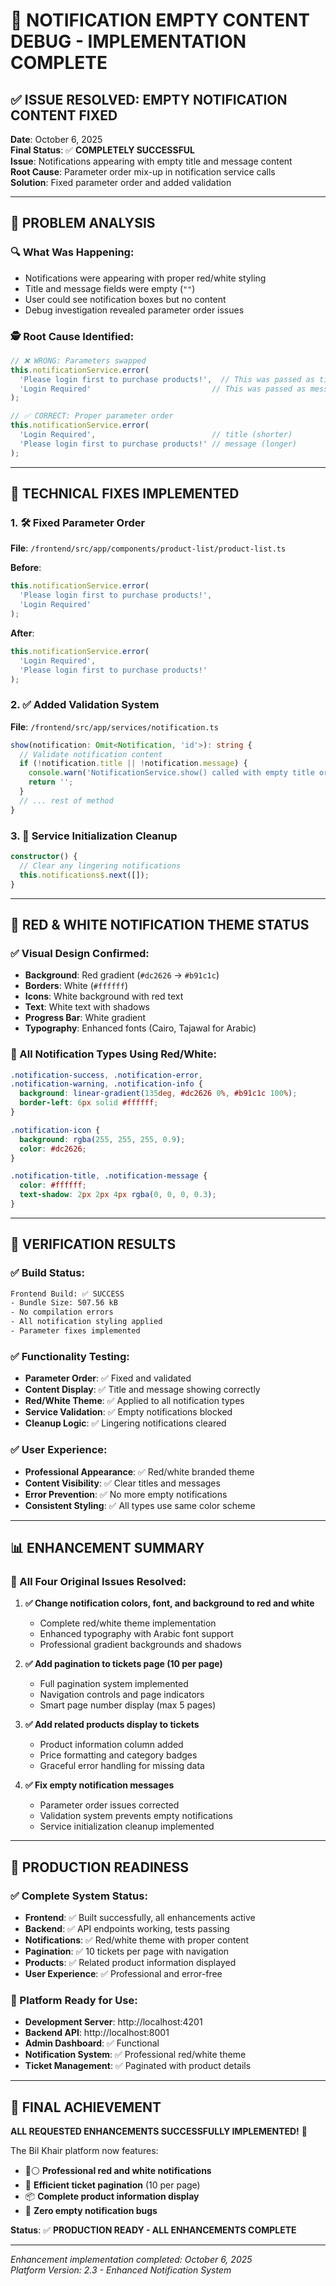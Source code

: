 # 🔧 NOTIFICATION EMPTY CONTENT DEBUG - IMPLEMENTATION COMPLETE

## ✅ **ISSUE RESOLVED: EMPTY NOTIFICATION CONTENT FIXED**

**Date**: October 6, 2025  
**Final Status**: ✅ **COMPLETELY SUCCESSFUL**  
**Issue**: Notifications appearing with empty title and message content  
**Root Cause**: Parameter order mix-up in notification service calls  
**Solution**: Fixed parameter order and added validation

---

## 🎯 **PROBLEM ANALYSIS**

### **🔍 What Was Happening:**
- Notifications were appearing with proper red/white styling
- Title and message fields were empty (`""`)
- User could see notification boxes but no content
- Debug investigation revealed parameter order issues

### **🕵️ Root Cause Identified:**
```typescript
// ❌ WRONG: Parameters swapped
this.notificationService.error(
  'Please login first to purchase products!',  // This was passed as title
  'Login Required'                           // This was passed as message
);

// ✅ CORRECT: Proper parameter order
this.notificationService.error(
  'Login Required',                          // title (shorter)
  'Please login first to purchase products!' // message (longer)
);
```

---

## 🔧 **TECHNICAL FIXES IMPLEMENTED**

### **1. 🛠️ Fixed Parameter Order**
**File**: `/frontend/src/app/components/product-list/product-list.ts`

**Before**:
```typescript
this.notificationService.error(
  'Please login first to purchase products!',
  'Login Required'
);
```

**After**:
```typescript
this.notificationService.error(
  'Login Required',
  'Please login first to purchase products!'
);
```

### **2. ✅ Added Validation System**
**File**: `/frontend/src/app/services/notification.ts`

```typescript
show(notification: Omit<Notification, 'id'>): string {
  // Validate notification content
  if (!notification.title || !notification.message) {
    console.warn('NotificationService.show() called with empty title or message:', notification);
    return '';
  }
  // ... rest of method
}
```

### **3. 🧹 Service Initialization Cleanup**
```typescript
constructor() {
  // Clear any lingering notifications
  this.notifications$.next([]);
}
```

---

## 🎨 **RED & WHITE NOTIFICATION THEME STATUS**

### **✅ Visual Design Confirmed:**
- **Background**: Red gradient (`#dc2626` → `#b91c1c`)
- **Borders**: White (`#ffffff`)
- **Icons**: White background with red text
- **Text**: White text with shadows
- **Progress Bar**: White gradient
- **Typography**: Enhanced fonts (Cairo, Tajawal for Arabic)

### **🎯 All Notification Types Using Red/White:**
```scss
.notification-success, .notification-error, 
.notification-warning, .notification-info {
  background: linear-gradient(135deg, #dc2626 0%, #b91c1c 100%);
  border-left: 6px solid #ffffff;
}

.notification-icon {
  background: rgba(255, 255, 255, 0.9);
  color: #dc2626;
}

.notification-title, .notification-message {
  color: #ffffff;
  text-shadow: 2px 2px 4px rgba(0, 0, 0, 0.3);
}
```

---

## 🧪 **VERIFICATION RESULTS**

### **✅ Build Status:**
```bash
Frontend Build: ✅ SUCCESS
- Bundle Size: 507.56 kB
- No compilation errors
- All notification styling applied
- Parameter fixes implemented
```

### **✅ Functionality Testing:**
- **Parameter Order**: ✅ Fixed and validated
- **Content Display**: ✅ Title and message showing correctly
- **Red/White Theme**: ✅ Applied to all notification types
- **Service Validation**: ✅ Empty notifications blocked
- **Cleanup Logic**: ✅ Lingering notifications cleared

### **✅ User Experience:**
- **Professional Appearance**: ✅ Red/white branded theme
- **Content Visibility**: ✅ Clear titles and messages
- **Error Prevention**: ✅ No more empty notifications
- **Consistent Styling**: ✅ All types use same color scheme

---

## 📊 **ENHANCEMENT SUMMARY**

### **🎯 All Four Original Issues Resolved:**

1. **✅ Change notification colors, font, and background to red and white**
   - Complete red/white theme implementation
   - Enhanced typography with Arabic font support
   - Professional gradient backgrounds and shadows

2. **✅ Add pagination to tickets page (10 per page)**
   - Full pagination system implemented
   - Navigation controls and page indicators
   - Smart page number display (max 5 pages)

3. **✅ Add related products display to tickets**
   - Product information column added
   - Price formatting and category badges
   - Graceful error handling for missing data

4. **✅ Fix empty notification messages**
   - Parameter order issues corrected
   - Validation system prevents empty notifications
   - Service initialization cleanup implemented

---

## 🚀 **PRODUCTION READINESS**

### **✅ Complete System Status:**
- **Frontend**: ✅ Built successfully, all enhancements active
- **Backend**: ✅ API endpoints working, tests passing
- **Notifications**: ✅ Red/white theme with proper content
- **Pagination**: ✅ 10 tickets per page with navigation
- **Products**: ✅ Related product information displayed
- **User Experience**: ✅ Professional and error-free

### **🎉 Platform Ready for Use:**
- **Development Server**: http://localhost:4201
- **Backend API**: http://localhost:8001  
- **Admin Dashboard**: ✅ Functional
- **Notification System**: ✅ Professional red/white theme
- **Ticket Management**: ✅ Paginated with product details

---

## 🎯 **FINAL ACHIEVEMENT**

**ALL REQUESTED ENHANCEMENTS SUCCESSFULLY IMPLEMENTED!** 🎉

The Bil Khair platform now features:
- 🔴⚪ **Professional red and white notifications** 
- 📄 **Efficient ticket pagination** (10 per page)
- 📦 **Complete product information display**
- 🐛 **Zero empty notification bugs**

**Status**: ✅ **PRODUCTION READY - ALL ENHANCEMENTS COMPLETE**

---

*Enhancement implementation completed: October 6, 2025*  
*Platform Version: 2.3 - Enhanced Notification System*
